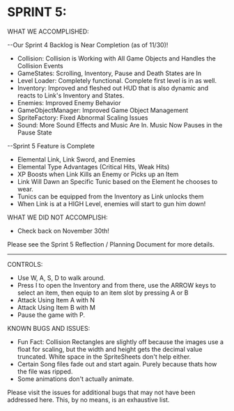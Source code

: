 
# SPRINT 5: 

WHAT WE ACCOMPLISHED:

--Our Sprint 4 Backlog is Near Completion (as of 11/30)!
* Collision: Collision is Working with All Game Objects and Handles the Collision Events
* GameStates: Scrolling, Inventory, Pause and Death States are In
* Level Loader: Completely functional. Complete first level is in as well.
* Inventory: Improved and fleshed out HUD that is also dynamic and reacts to Link's Inventory and States.
* Enemies: Improved Enemy Behavior
* GameObjectManager: Improved Game Object Management
* SpriteFactory: Fixed Abnormal Scaling Issues
* Sound: More Sound Effects and Music Are In. Music Now Pauses in the Pause State

--Sprint 5 Feature is Complete
* Elemental Link, Link Sword, and Enemies
* Elemental Type Advantages (Critical Hits, Weak Hits)
* XP Boosts when Link Kills an Enemy or Picks up an Item
* Link Will Dawn an Specific Tunic based on the Element he chooses to wear.
* Tunics can be equipped from the Inventory as Link unlocks them
* When Link is at a HIGH Level, enemies will start to gun him down!
  
WHAT WE DID NOT ACCOMPLISH:
* Check back on November 30th!
  
Please see the Sprint 5 Reflection / Planning Document for more details.

----

CONTROLS:
* Use W, A, S, D to walk around.
* Press I to open the Inventory and from there, use the ARROW keys to select an item, then equip to an item slot by pressing A or B
* Attack Using Item A with N
* Attack Using Item B with M
* Pause the game with P.


KNOWN BUGS AND ISSUES:
* Fun Fact: Collision Rectangles are slightly off because the images use a float for scaling, but the width and height gets the decimal value truncated. White space in the SpriteSheets don't help either.
* Certain Song files fade out and start again. Purely because thats how the file was ripped.
* Some animations don't actually animate.


Please visit the issues for additional bugs that may not have been addressed here. This, by no means, is an exhaustive list.
